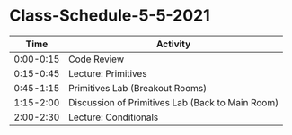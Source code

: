 # Class-Schedule-5-5-2021

|Time      | Activity |
|----------|-------------|
|0:00-0:15 | Code Review |
|0:15-0:45 | Lecture: Primitives |
|0:45-1:15 | Primitives Lab (Breakout Rooms) |
|1:15-2:00 | Discussion of Primitives Lab (Back to Main Room) |
|2:00-2:30 | Lecture: Conditionals |
